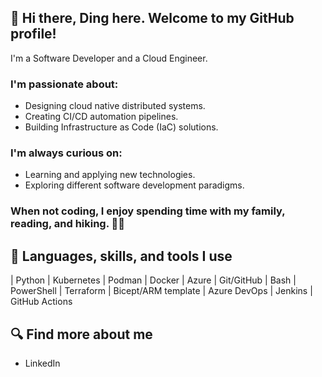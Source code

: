 ## 👋 Hi there, Ding here. Welcome to my GitHub profile!

I'm a Software Developer and a Cloud Engineer.

### I'm passionate about:

- Designing cloud native distributed systems.
- Creating CI/CD automation pipelines.
- Building Infrastructure as Code (IaC) solutions.

### I'm always curious on:

- Learning and applying new technologies.
- Exploring different software development paradigms.

### When not coding, I enjoy spending time with my family, reading, and hiking. 🚶‍♂️

## 🚀 Languages, skills, and tools I use

| Python | Kubernetes | Podman | Docker | Azure | Git/GitHub
| Bash | PowerShell | Terraform | Bicept/ARM template
| Azure DevOps | Jenkins | GitHub Actions

## 🔍 Find more about me

- LinkedIn
